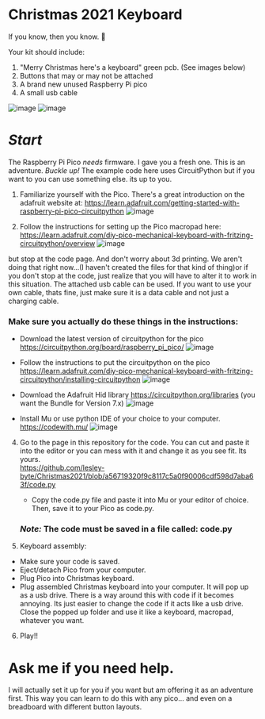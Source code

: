 # Christmas 2021 Keyboard
If you know, then you know. 🎄

Your kit should include:
1. "Merry Christmas here's a keyboard" green pcb. (See images below)
2. Buttons that may or may not be attached
3. A brand new unused Raspberry Pi pico
4. A small usb cable

![image](https://user-images.githubusercontent.com/60296103/145315846-69aa06cc-9ada-4acf-b107-ad9da7a73005.png)
![image](https://user-images.githubusercontent.com/60296103/145315960-891df17c-c62c-4927-922e-38e7cc167c39.png)


# *Start*


The Raspberry Pi Pico *needs* firmware.  I gave you a fresh one. This is an adventure. *Buckle up!* The example code here uses CircuitPython but if you want to you can use something else.
its up to you.

1. Familiarize yourself with the Pico.  There's a great introduction on the adafruit website at: https://learn.adafruit.com/getting-started-with-raspberry-pi-pico-circuitpython  ![image](https://user-images.githubusercontent.com/60296103/145462037-aeacaa23-bd2e-4a99-81da-0be189f1a5a9.png)

2. Follow the instructions for setting up the Pico macropad here: https://learn.adafruit.com/diy-pico-mechanical-keyboard-with-fritzing-circuitpython/overview 
![image](https://user-images.githubusercontent.com/60296103/145460446-f6251766-12cc-4575-ab9b-556eb37764c9.png)

but stop at the code page.  And don't worry about 3d printing.  We aren't doing that right now...(I haven't created the files for that kind of thing)or if you don't stop at the code, just realize that you will have to alter it to work in this situation.  The attached usb cable can be used.  If you want to use your own cable, thats fine, just make sure it is a data cable and not just a charging cable.

### Make sure you actually do these things in the instructions:

- Download the latest version of circuitpython for the pico https://circuitpython.org/board/raspberry_pi_pico/ 
 ![image](https://user-images.githubusercontent.com/60296103/145460202-6ccdd925-580b-49af-8095-1d56f8d3c44c.png)

- Follow the instructions to put the circuitpython on the pico https://learn.adafruit.com/diy-pico-mechanical-keyboard-with-fritzing-circuitpython/installing-circuitpython
![image](https://user-images.githubusercontent.com/60296103/145462220-161ac3ea-4a11-4bcf-b91a-a6aa01a13daa.png)


- Download the Adafruit Hid library https://circuitpython.org/libraries  (you want the Bundle for Version 7.x)
![image](https://user-images.githubusercontent.com/60296103/145462373-19e73bf8-e885-41ed-8cf6-77676866c4bb.png)


- Install Mu or use python IDE of your choice to your computer.  https://codewith.mu/
![image](https://user-images.githubusercontent.com/60296103/145462879-61b292b5-6fe5-4dc0-83e8-bd16f9c59245.png)


4. Go to the page in this repository for the code.  You can cut and paste it into the editor or you can mess with it and change it as you see fit.  Its yours.  
    https://github.com/lesley-byte/Christmas2021/blob/a56719320f9c8117c5a0f90006cdf598d7aba63f/code.py
    - Copy the code.py file and paste it into Mu or your editor of choice. Then, save it to your Pico as code.py.
    
    ### *Note:* The code must be saved in a file called:  code.py
    
5. Keyboard assembly:
  - Make sure your code is saved.
  - Eject/detach Pico from your computer.
  - Plug Pico into Christmas keyboard.
  - Plug assembled Christmas keyboard into  your computer.  It will pop up as a usb drive.  There is a way around this with code if it becomes annoying.  Its just easier to change the code if it acts like a usb drive.  Close the popped up folder and use it like a keyboard, macropad, whatever you want.

 6. Play!!

# Ask me if you need help.  

I will actually set it up for you if you want but am offering it as an adventure first.  This way you can learn to do this with any pico... and even on a breadboard with different button layouts.
